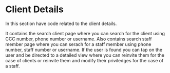 # Client Details

In this section have code related to the client details. 

It contains the search client page where you can search for the client using CCC number, phone number or username.
Also contains search staff member page where you can serach for a staff member using phone number, staff number or username.
If the user is found you can tap on the user and be directed to a detailed view where you can reinvite them for the case of clients or reinvite them and modify their priviledges for the case of a staff.
